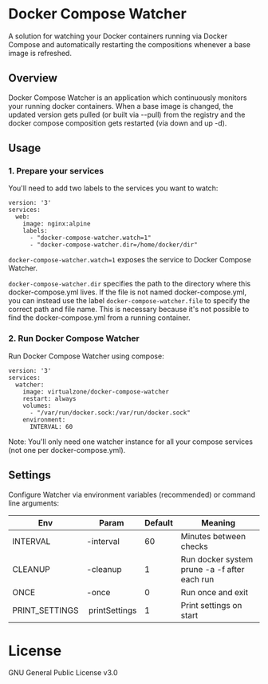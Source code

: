 # Docker Compose Watcher

A solution for watching your Docker containers running via Docker Compose and automatically restarting the compositions whenever a base image is refreshed.

## Overview
Docker Compose Watcher is an application which continuously monitors your running docker containers. When a base image is changed, the updated version gets pulled (or built via --pull) from the registry and the docker compose composition gets restarted (via down and up -d).

## Usage
### 1. Prepare your services
You'll need to add two labels to the services you want to watch:

```
version: '3'
services:
  web:
    image: nginx:alpine
    labels:
      - "docker-compose-watcher.watch=1"
      - "docker-compose-watcher.dir=/home/docker/dir"
```

```docker-compose-watcher.watch=1``` exposes the service to Docker Compose Watcher.

```docker-compose-watcher.dir``` specifies the path to the directory where this docker-compose.yml lives. If the file is not named docker-compose.yml, you can instead use the label ```docker-compose-watcher.file``` to specify the correct path and file name. This is necessary because it's not possible to find the docker-compose.yml from a running container.

### 2. Run Docker Compose Watcher
Run Docker Compose Watcher using compose:

```
version: '3'
services:
  watcher:
    image: virtualzone/docker-compose-watcher
    restart: always
    volumes:
      - "/var/run/docker.sock:/var/run/docker.sock"
    environment:
      INTERVAL: 60
```

Note: You'll only need one watcher instance for all your compose services (not one per docker-compose.yml).

## Settings
Configure Watcher via environment variables (recommended) or command line arguments:

Env | Param | Default | Meaning
--- | --- | --- | ---
INTERVAL | -interval | 60 | Minutes between checks
CLEANUP | -cleanup | 1 | Run docker system prune -a -f after each run
ONCE | -once | 0 | Run once and exit
PRINT_SETTINGS | printSettings | 1 | Print settings on start

# License
GNU General Public License v3.0